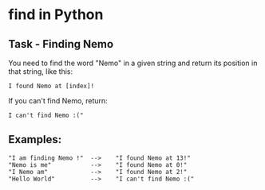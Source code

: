 # find in Python

## Task - Finding Nemo

You need to find the word "Nemo" in a given string and return its position in that string, like this:

```
I found Nemo at [index]!
```

If you can't find Nemo, return:

```
I can't find Nemo :("
```

## Examples:
```
"I am finding Nemo !"  -->    "I found Nemo at 13!"  
"Nemo is me"           -->    "I found Nemo at 0!"  
"I Nemo am"            -->    "I found Nemo at 2!"  
"Hello World"          -->    "I can't find Nemo :("  
```

